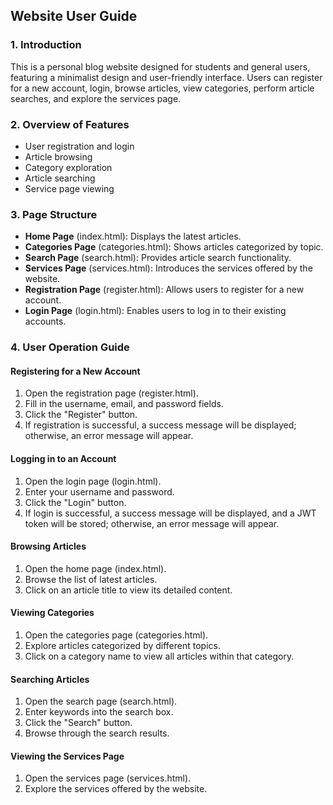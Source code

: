 ## Website User Guide

### 1. Introduction
This is a personal blog website designed for students and general users, featuring a minimalist design and user-friendly interface. Users can register for a new account, login, browse articles, view categories, perform article searches, and explore the services page.

### 2. Overview of Features
- User registration and login
- Article browsing
- Category exploration
- Article searching
- Service page viewing

### 3. Page Structure
- **Home Page** (index.html): Displays the latest articles.
- **Categories Page** (categories.html): Shows articles categorized by topic.
- **Search Page** (search.html): Provides article search functionality.
- **Services Page** (services.html): Introduces the services offered by the website.
- **Registration Page** (register.html): Allows users to register for a new account.
- **Login Page** (login.html): Enables users to log in to their existing accounts.

### 4. User Operation Guide
#### Registering for a New Account
1. Open the registration page (register.html).
2. Fill in the username, email, and password fields.
3. Click the "Register" button.
4. If registration is successful, a success message will be displayed; otherwise, an error message will appear.

#### Logging in to an Account
1. Open the login page (login.html).
2. Enter your username and password.
3. Click the "Login" button.
4. If login is successful, a success message will be displayed, and a JWT token will be stored; otherwise, an error message will appear.

#### Browsing Articles
1. Open the home page (index.html).
2. Browse the list of latest articles.
3. Click on an article title to view its detailed content.

#### Viewing Categories
1. Open the categories page (categories.html).
2. Explore articles categorized by different topics.
3. Click on a category name to view all articles within that category.

#### Searching Articles
1. Open the search page (search.html).
2. Enter keywords into the search box.
3. Click the "Search" button.
4. Browse through the search results.

#### Viewing the Services Page
1. Open the services page (services.html).
2. Explore the services offered by the website.
